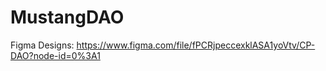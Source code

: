 # MustangDAO

Figma Designs: https://www.figma.com/file/fPCRjpeccexklASA1yoVtv/CP-DAO?node-id=0%3A1
